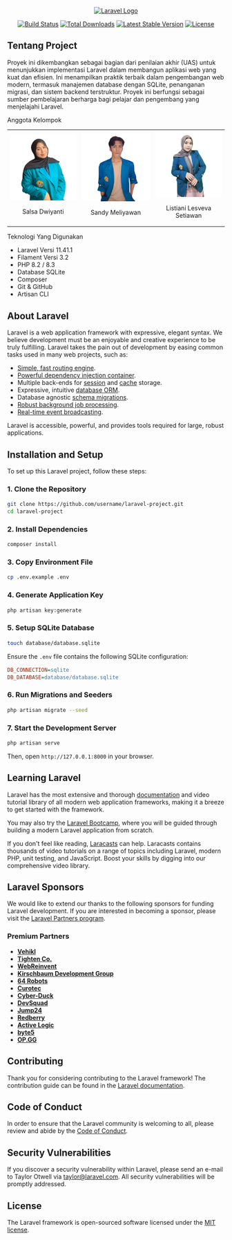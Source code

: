 <p align="center"><a href="https://laravel.com" target="_blank"><img src="https://raw.githubusercontent.com/laravel/art/master/logo-lockup/5%20SVG/2%20CMYK/1%20Full%20Color/laravel-logolockup-cmyk-red.svg" width="400" alt="Laravel Logo"></a></p>

<p align="center">
<a href="https://github.com/laravel/framework/actions"><img src="https://github.com/laravel/framework/workflows/tests/badge.svg" alt="Build Status"></a>
<a href="https://packagist.org/packages/laravel/framework"><img src="https://img.shields.io/packagist/dt/laravel/framework" alt="Total Downloads"></a>
<a href="https://packagist.org/packages/laravel/framework"><img src="https://img.shields.io/packagist/v/laravel/framework" alt="Latest Stable Version"></a>
<a href="https://packagist.org/packages/laravel/framework"><img src="https://img.shields.io/packagist/l/laravel/framework" alt="License"></a>
</p>

## Tentang Project
Proyek ini dikembangkan sebagai bagian dari penilaian akhir (UAS) untuk menunjukkan implementasi Laravel dalam membangun aplikasi web yang kuat dan efisien. Ini menampilkan praktik terbaik dalam pengembangan web modern, termasuk manajemen database dengan SQLite, penanganan migrasi, dan sistem backend terstruktur. Proyek ini berfungsi sebagai sumber pembelajaran berharga bagi pelajar dan pengembang yang menjelajahi Laravel.

Anggota Kelompok

<table>
  <tr>
    <td style="text-align: center;">
      <img src="https://github.com/SandyM060101/uas-semester7/blob/main/public/img/25.png?raw=true" width="200"/>
      <br>
      <p>Salsa Dwiyanti</p>
    </td>
    <td style="text-align: center;">
      <img src="https://github.com/SandyM060101/uas-semester7/blob/main/public/img/27.png?raw=true" width="200"/>
      <br>
      <p>Sandy Meliyawan</p>
    </td>
    <td style="text-align: center;">
      <img src="https://github.com/SandyM060101/uas-semester7/blob/main/public/img/26.png?raw=true" width="200"/>
      <br>
      <p>Listiani Lesveva Setiawan</p>
    </td>
  </tr>
</table>


Teknologi Yang Digunakan

- Laravel Versi 11.41.1
- Filament Versi 3.2
- PHP 8.2 / 8.3
- Database SQLite
- Composer
- Git & GitHub
- Artisan CLI

## About Laravel

Laravel is a web application framework with expressive, elegant syntax. We believe development must be an enjoyable and creative experience to be truly fulfilling. Laravel takes the pain out of development by easing common tasks used in many web projects, such as:

- [Simple, fast routing engine](https://laravel.com/docs/routing).
- [Powerful dependency injection container](https://laravel.com/docs/container).
- Multiple back-ends for [session](https://laravel.com/docs/session) and [cache](https://laravel.com/docs/cache) storage.
- Expressive, intuitive [database ORM](https://laravel.com/docs/eloquent).
- Database agnostic [schema migrations](https://laravel.com/docs/migrations).
- [Robust background job processing](https://laravel.com/docs/queues).
- [Real-time event broadcasting](https://laravel.com/docs/broadcasting).

Laravel is accessible, powerful, and provides tools required for large, robust applications.

## Installation and Setup

To set up this Laravel project, follow these steps:

### 1. Clone the Repository
```bash
git clone https://github.com/username/laravel-project.git
cd laravel-project
```

### 2. Install Dependencies
```bash
composer install
```

### 3. Copy Environment File
```bash
cp .env.example .env
```

### 4. Generate Application Key
```bash
php artisan key:generate
```

### 5. Setup SQLite Database
```bash
touch database/database.sqlite
```
Ensure the `.env` file contains the following SQLite configuration:
```ini
DB_CONNECTION=sqlite
DB_DATABASE=database/database.sqlite
```

### 6. Run Migrations and Seeders
```bash
php artisan migrate --seed
```

### 7. Start the Development Server
```bash
php artisan serve
```
Then, open `http://127.0.0.1:8000` in your browser.

## Learning Laravel

Laravel has the most extensive and thorough [documentation](https://laravel.com/docs) and video tutorial library of all modern web application frameworks, making it a breeze to get started with the framework.

You may also try the [Laravel Bootcamp](https://bootcamp.laravel.com), where you will be guided through building a modern Laravel application from scratch.

If you don't feel like reading, [Laracasts](https://laracasts.com) can help. Laracasts contains thousands of video tutorials on a range of topics including Laravel, modern PHP, unit testing, and JavaScript. Boost your skills by digging into our comprehensive video library.

## Laravel Sponsors

We would like to extend our thanks to the following sponsors for funding Laravel development. If you are interested in becoming a sponsor, please visit the [Laravel Partners program](https://partners.laravel.com).

### Premium Partners

- **[Vehikl](https://vehikl.com/)**
- **[Tighten Co.](https://tighten.co)**
- **[WebReinvent](https://webreinvent.com/)**
- **[Kirschbaum Development Group](https://kirschbaumdevelopment.com)**
- **[64 Robots](https://64robots.com)**
- **[Curotec](https://www.curotec.com/services/technologies/laravel/)**
- **[Cyber-Duck](https://cyber-duck.co.uk)**
- **[DevSquad](https://devsquad.com/hire-laravel-developers)**
- **[Jump24](https://jump24.co.uk)**
- **[Redberry](https://redberry.international/laravel/)**
- **[Active Logic](https://activelogic.com)**
- **[byte5](https://byte5.de)**
- **[OP.GG](https://op.gg)**

## Contributing

Thank you for considering contributing to the Laravel framework! The contribution guide can be found in the [Laravel documentation](https://laravel.com/docs/contributions).

## Code of Conduct

In order to ensure that the Laravel community is welcoming to all, please review and abide by the [Code of Conduct](https://laravel.com/docs/contributions#code-of-conduct).

## Security Vulnerabilities

If you discover a security vulnerability within Laravel, please send an e-mail to Taylor Otwell via [taylor@laravel.com](mailto:taylor@laravel.com). All security vulnerabilities will be promptly addressed.

## License

The Laravel framework is open-sourced software licensed under the [MIT license](https://opensource.org/licenses/MIT).
